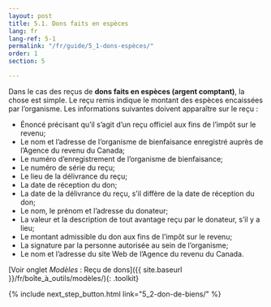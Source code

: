 ```yaml
---
layout: post
title: 5.1. Dons faits en espèces
lang: fr
lang-ref: 5-1
permalink: "/fr/guide/5_1-dons-espèces/"
order: 1
section: 5

---
```

Dans le cas des reçus de **dons faits en espèces (argent comptant)**, la chose est simple. Le reçu remis indique le montant des espèces encaissées par l’organisme. Les informations suivantes doivent apparaître sur le reçu :

* Énoncé précisant qu’il s’agit d’un reçu officiel aux fins de l’impôt sur le revenu;
* Le nom et l’adresse de l’organisme de bienfaisance enregistré auprès de l’Agence du revenu du Canada;
* Le numéro d’enregistrement de l’organisme de bienfaisance;
* Le numéro de série du reçu;
* Le lieu de la délivrance du reçu;
* La date de réception du don;
* La date de la délivrance du reçu, s’il diffère de la date de réception du don;
* Le nom, le prénom et l’adresse du donateur;
* La valeur et la description de tout avantage reçu par le donateur, s’il y a lieu;
* Le montant admissible du don aux fins de l’impôt sur le revenu;
* La signature par la personne autorisée au sein de l’organisme;
* Le nom et l’adresse du site Web de l’Agence du revenu du Canada.

[Voir onglet _Modèles_ : Reçu de dons]({{ site.baseurl }}/fr/boîte_à_outils/modèles/){: .toolkit}

{% include next_step_button.html link="5_2-don-de-biens/" %}